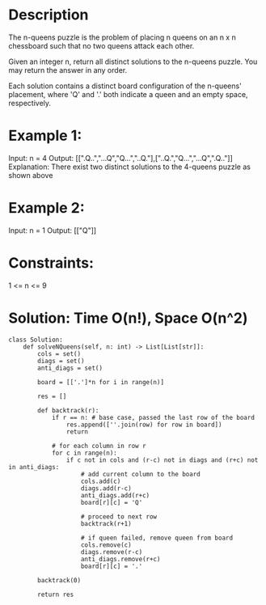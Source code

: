 # Description
The n-queens puzzle is the problem of placing n queens on an n x n chessboard such that no two queens attack each other.

Given an integer n, return all distinct solutions to the n-queens puzzle. You may return the answer in any order.

Each solution contains a distinct board configuration of the n-queens' placement, where 'Q' and '.' both indicate a queen and an empty space, respectively.


# Example 1:
Input: n = 4
Output: [[".Q..","...Q","Q...","..Q."],["..Q.","Q...","...Q",".Q.."]]
Explanation: There exist two distinct solutions to the 4-queens puzzle as shown above

# Example 2:
Input: n = 1
Output: [["Q"]]

# Constraints:

1 <= n <= 9

# Solution: Time O(n!), Space O(n^2)

    class Solution:
        def solveNQueens(self, n: int) -> List[List[str]]:
            cols = set()
            diags = set()
            anti_diags = set()
            
            board = [['.']*n for i in range(n)]
            
            res = []
            
            def backtrack(r):
                if r == n: # base case, passed the last row of the board
                    res.append([''.join(row) for row in board])
                    return
                
                # for each column in row r
                for c in range(n):
                    if c not in cols and (r-c) not in diags and (r+c) not in anti_diags:
                        # add current column to the board
                        cols.add(c)
                        diags.add(r-c)
                        anti_diags.add(r+c)
                        board[r][c] = 'Q'
                        
                        # proceed to next row
                        backtrack(r+1)
                        
                        # if queen failed, remove queen from board
                        cols.remove(c)
                        diags.remove(r-c)
                        anti_diags.remove(r+c)
                        board[r][c] = '.'
            
            backtrack(0)
            
            return res